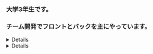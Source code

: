 ### 大学3年生です。
### チーム開発でフロントとバックを主にやっています。

<details><h1>WEBアプリケーション -チーム開発</h1><div>

## タイトル：ＭＯＧＲＡ
概要：　モチベーショングラフを簡単に作成できる「MOGRA」というウェブアプリケーションを作りました。

開発の背景：ハッカソンに参加するためにDjangoとJavaScriptを用いて友人と４人で開発を進めました。私は主にリーダーを務め、フロントとバック、インフラの役割も果たしました。
　このプロダクトは、春休みYahooJapanのHACK Uで提出するために参加するために作成したアプリです。自分がモチベーショングラフを作成する際に、もっと楽に綺麗に見やすく作成できるようになるツールがあればいいと考えたことがこのアイデアを採用した背景にあります。GitHubをはじめ様々なツールを用いて開発に臨んだため、基本オンラインで開発したにもかかわらずテンポよく開発が進みました。
　私以外のメンバーは開発初心者でしたが、毎日のコアタイムを設置し進捗を細かく共有することで、一人で行き詰まってしまうことなく、全員で課題を対処することができ当初予定していた開発目標を1週間という短い期間で作成することが出来ました。
　今回の経験を通して、1人ではできないことも、チームでやるからこそ大きいことや難しいことに取り組めると改めて実感しましたし、チームで開発する”面白さ”そのものを感じれたように思います。今後のチーム開発にもここでの学びを活かしていこうと思います。
 
開発期間：開発期間は2週間

開発人数：4人

開発言語：Django、JS

役割：リーダー、インフラ、バックエンド、フロントエンド

GitHub：https://github.com/Hackathon-kait/mogra

開発秘話：メンバーが私以外開発経験がなかったが、１週間で一人でプログラムを考えて作成するまで成長してくれた

URL:https://mogra.ngrok.app/

※私のノートパソコンを無理やりサーバにしているためかなりの頻度でアクセスできないときがあります。

サンプルユーザ名：sample

サンプルパスワード：efULx/vMyEWU4


## タイトル：Createst

概要：ChatGPTが作成したテストを回答や採点をしてくれるWEBアプリケーション

開発の背景：ハッカソンに参加する際に作成したアプリ。コロナ渦で学生同士の交流が出来ず、先輩から過去問を得ることが出来ないという課題から、入力したテーマをもとに選択式の問題をChatGPTに作成させ管理（生成、回答、採点）するアプリケーション。

開発期間：開発期間は2ヶ月

開発人数：3人

開発言語：Python（Django）

役割：バックエンド、フロントエンド、デザイン

GitHub：https://github.com/Hackathon-Spring-Bteam/Createst

開発秘話：ＭＯＧＲＡを作成したHackathonと時期がかぶってしまったため、めちゃくちゃタスクが多かった。

## タイトル：LIFE

概要：バーコードを用いて本の管理を行うウェブアプリケーション。

開発の背景：ハッカソンに参加する際に作成したアプリ。何巻も続く漫画などの本をコレクションする際、どの巻を持っているのか忘れてしまうなどの課題から、本のバーコードを読み取らせるだけでGoogleBooksAPIをもちいて情報を引っ張てきて記録管理ができるアプリケーションを作成した。

開発期間：開発期間は2ヶ月

開発人数：5人

開発言語：Python（Django）

役割：バックエンド

GitHub：https://github.com/Hackathon-b-team/b-team

開発秘話：Googleでログインの機能を実装しようとしたが、審査が厳しすぎて余裕で間に合わなかった。

## タイトル：MOSS chat

概要：エンジニアを意識したチャット系ウェブアプリケーション

開発の背景：ハッカソンに参加する際に作成したアプリ。掲示板ではフランクすぎるが、他サービスではエラー解決が主な内容となっており、ITエンジニア同士のオンラインでの気軽な情報交換などの交流がない。掲示板のように気軽に話題を提供し合える場所があることで、交流するまでのハードルを下げてかつITエンジニア同士のマッチングを図る。

開発期間：開発期間は2ヶ月

開発人数：6人

開発言語：Python（Flask）

役割：バックエンド

GitHub：https://github.com/HackathonGteam/gteam

開発秘話：ハッカソン中にPCがぶっ壊れて、2週間私がタスクをこなせなかった。


</div></details>


<details><h1>スマートフォンアプリ -チーム開発</h1>

## タイトル：cotabi
概要：　旅の行き先を現在地、予算、時間を基に提案してくれるスマホアプリ

開発の背景：ハッカソンに参加する際に作成したアプリ。従来小旅行をしようにも行先を決め事前にリサーチを行い計画を立てたりするなど、旅行の規模の大小にかかわらず手間がかかっていた。その課題を解決しようと、GoogleMapsAPI、YOLP、ChatGPTのAPIを用いて、ユーザに指定された条件（旅のテーマ、予算、使える時間）をもとに行先を提案してくるスマホアプリを作成した。
開発期間：開発期間は3週間

開発人数：6人

開発言語：JAVA(Spring Boot),JavaScript（React native）

役割：リーダー、バックエンド、フロントエンド

GitHub：https://github.com/Hack-U-Nagoya-KAIT/cotabi

開発秘話：オフラインの発表会で、新幹線代を預けたメンバーが寝坊してしまった。

## タイトル：SOMETAROKA（開発中）

概要：地方の垣根を越えて方言を体験できる次世代翻訳SNSアプリ

開発の背景：自分が大学リーダー兼PMOを務める4大学（法政大学、はこだて未来大学、京都橘大学、神奈川工科大学）が合同で3つのスマートフォンのアプリの作成を行うミライケータイプロジェクト2023で作成しているアプリケーション。翻訳とSNSのチャット機能を組み合わせて誰でもどこでも方言による会話を可能にする。
方言話者と非方言話者を方言で繋ぐSNSアプリ

開発期間：開発期間は1年（完成予定2024/03）

開発人数：１０（プロジェクト全体で４０人前後）

開発言語：Python（Django）、JavaScript（React native）

役割：バックエンド,PMO,テックリード、インフラ

GitHub：https://github.com/sometaroka

開発秘話：プロジェクト全体のリーダーがオフライン合宿の直前にとんだ。

</div></details>
<!--
**hitugihane/hitugihane** is a ✨ _special_ ✨ repository because its `README.md` (this file) appears on your GitHub profile.

Here are some ideas to get you started:

- 🔭 I’m currently working on ...
- 🌱 I’m currently learning ...
- 👯 I’m looking to collaborate on ...
- 🤔 I’m looking for help with ...
- 💬 Ask me about ...
- 📫 How to reach me: ...
- 😄 Pronouns: ...
- ⚡ Fun fact: ...
-->
